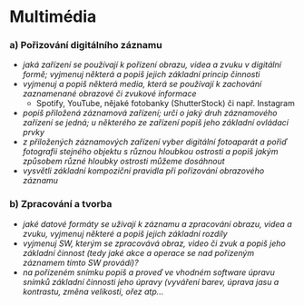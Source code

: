 # Multimédia

### a) Pořizování digitálního záznamu
- *jaká zařízení se používají k pořízení obrazu, videa a zvuku v digitální formě; vyjmenuj některá a popiš jejich základní princip činnosti*
- *vyjmenuj a popiš některá media, která se používají k zachování zaznamenané obrazové či zvukové informace*
	- Spotify, YouTube, nějaké fotobanky (ShutterStock) či např. Instagram
- *popiš přiložená záznamová zařízení; urči o jaký druh záznamového zařízení se jedná; u některého ze zařízení popiš jeho základní ovládací prvky*
- *z přiložených záznamových zařízení vyber digitální fotoaparát a pořiď fotografii stejného objektu s různou hloubkou ostrosti a popiš jakým způsobem různé hloubky ostrosti můžeme dosáhnout*
- *vysvětli základní kompoziční pravidla při pořizování obrazového záznamu*

### b) Zpracování a tvorba
- *jaké datové formáty se užívají k záznamu a zpracování obrazu, videa a zvuku, vyjmenuj některé a popiš jejich základní rozdíly*
- *vyjmenuj SW, kterým se zpracovává obraz, video či zvuk a popiš jeho základní činnost (tedy jaké akce a operace se nad pořízeným záznamem tímto SW provádí)?*
- *na pořízeném snímku popiš a proveď ve vhodném software úpravu snímků základní činnosti jeho úpravy (vyváření barev, úprava jasu a kontrastu, změna velikosti, ořez atp…*